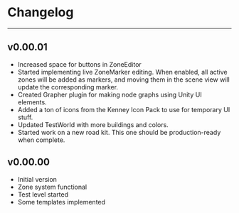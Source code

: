 # Changelog
---

## v0.00.01

- Increased space for buttons in ZoneEditor
- Started implementing live ZoneMarker editing. When enabled, all active zones will be added as markers, and moving them in the scene view will update the corresponding marker.
- Created Grapher plugin for making node graphs using Unity UI elements.
- Added a ton of icons from the Kenney Icon Pack to use for temporary UI stuff.
- Updated TestWorld with more buildings and colors.
- Started work on a new road kit. This one should be production-ready when complete.

## v0.00.00

- Initial version
- Zone system functional
- Test level started
- Some templates implemented